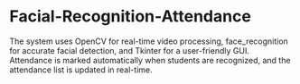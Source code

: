 # Facial-Recognition-Attendance
The system uses OpenCV for real-time video processing, face_recognition for accurate facial detection, and Tkinter for a user-friendly GUI. Attendance is marked automatically when students are recognized, and the attendance list is updated in real-time.
